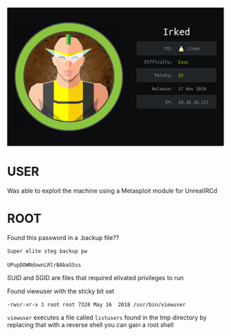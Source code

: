 ![](./logo.png)

# USER

Was able to exploit the machine using a Metasploit module for UnrealIRCd

# ROOT

Found this password in a .backup file??
```
Super elite steg backup pw

UPupDOWNdownLRlrBAbaSSss
```

SUID and SGID are files that required elivated privileges to run

Found viewuser with the sticky bit set
```
-rwsr-xr-x 1 root root 7328 May 16  2018 /usr/bin/viewuser
```

```viewuser``` executes a file called ```listusers``` found in the tmp directory
by replacing that with a reverse shell you can gain a root shell